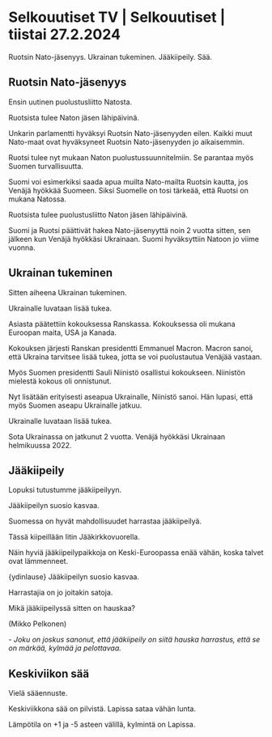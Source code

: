 # Selkouutiset TV \| Selkouutiset \| tiistai 27.2.2024

Ruotsin Nato-jäsenyys. Ukrainan tukeminen. Jääkiipeily. Sää.

## Ruotsin Nato-jäsenyys

Ensin uutinen puolustusliitto Natosta.

Ruotsista tulee Naton jäsen lähipäivinä.

Unkarin parlamentti hyväksyi Ruotsin Nato-jäsenyyden eilen. Kaikki muut Nato-maat ovat hyväksyneet Ruotsin Nato-jäsenyyden jo aikaisemmin.

Ruotsi tulee nyt mukaan Naton puolustussuunnitelmiin. Se parantaa myös Suomen turvallisuutta.

Suomi voi esimerkiksi saada apua muilta Nato-mailta Ruotsin kautta, jos Venäjä hyökkää Suomeen. Siksi Suomelle on tosi tärkeää, että Ruotsi on mukana Natossa.

Ruotsista tulee puolustusliitto Naton jäsen lähipäivinä.

Suomi ja Ruotsi päättivät hakea Nato-jäsenyyttä noin 2 vuotta sitten, sen jälkeen kun Venäjä hyökkäsi Ukrainaan. Suomi hyväksyttiin Natoon jo viime vuonna.

## Ukrainan tukeminen

Sitten aiheena Ukrainan tukeminen.

Ukrainalle luvataan lisää tukea.

Asiasta päätettiin kokouksessa Ranskassa. Kokouksessa oli mukana Euroopan maita, USA ja Kanada.

Kokouksen järjesti Ranskan presidentti Emmanuel Macron. Macron sanoi, että Ukraina tarvitsee lisää tukea, jotta se voi puolustautua Venäjää vastaan.

Myös Suomen presidentti Sauli Niinistö osallistui kokoukseen. Niinistön mielestä kokous oli onnistunut.

Nyt lisätään erityisesti aseapua Ukrainalle, Niinistö sanoi. Hän lupasi, että myös Suomen aseapu Ukrainalle jatkuu.

Ukrainalle luvataan lisää tukea.

Sota Ukrainassa on jatkunut 2 vuotta. Venäjä hyökkäsi Ukrainaan helmikuussa 2022.

## Jääkiipeily

Lopuksi tutustumme jääkiipeilyyn.

Jääkiipeilyn suosio kasvaa.

Suomessa on hyvät mahdollisuudet harrastaa jääkiipeilyä.

Tässä kiipeillään Iitin Jääkirkkovuorella.

Näin hyviä jääkiipeilypaikkoja on Keski-Euroopassa enää vähän, koska talvet ovat lämmenneet.

{ydinlause} Jääkiipeilyn suosio kasvaa.

Harrastajia on jo joitakin satoja.

Mikä jääkiipeilyssä sitten on hauskaa?

(Mikko Pelkonen)

*- Joku on joskus sanonut, että jääkiipeily on siitä hauska harrastus, että se on märkää, kylmää ja pelottavaa.*

## Keskiviikon sää

Vielä sääennuste.

Keskiviikkona sää on pilvistä. Lapissa sataa vähän lunta.

Lämpötila on +1 ja -5 asteen välillä, kylmintä on Lapissa.

